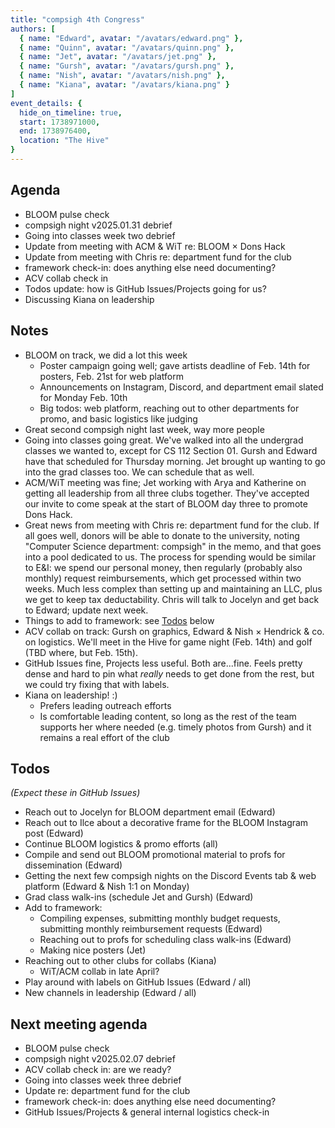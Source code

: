 ```yaml
---
title: "compsigh 4th Congress"
authors: [
  { name: "Edward", avatar: "/avatars/edward.png" },
  { name: "Quinn", avatar: "/avatars/quinn.png" },
  { name: "Jet", avatar: "/avatars/jet.png" },
  { name: "Gursh", avatar: "/avatars/gursh.png" },
  { name: "Nish", avatar: "/avatars/nish.png" },
  { name: "Kiana", avatar: "/avatars/kiana.png" }
]
event_details: {
  hide_on_timeline: true,
  start: 1738971000,
  end: 1738976400,
  location: "The Hive"
}
---
```


## Agenda

- BLOOM pulse check
- compsigh night v2025.01.31 debrief
- Going into classes week two debrief
- Update from meeting with ACM & WiT re: BLOOM × Dons Hack
- Update from meeting with Chris re: department fund for the club
- framework check-in: does anything else need documenting?
- ACV collab check in
- Todos update: how is GitHub Issues/Projects going for us?
- Discussing Kiana on leadership

## Notes

- BLOOM on track, we did a lot this week
  - Poster campaign going well; gave artists deadline of Feb. 14th for posters, Feb. 21st for web platform
  - Announcements on Instagram, Discord, and department email slated for Monday Feb. 10th
  - Big todos: web platform, reaching out to other departments for promo, and basic logistics like judging
- Great second compsigh night last week, way more people
- Going into classes going great. We've walked into all the undergrad classes we wanted to, except for CS 112 Section 01. Gursh and Edward have that scheduled for Thursday morning. Jet brought up wanting to go into the grad classes too. We can schedule that as well.
- ACM/WiT meeting was fine; Jet working with Arya and Katherine on getting all leadership from all three clubs together. They've accepted our invite to come speak at the start of BLOOM day three to promote Dons Hack.
- Great news from meeting with Chris re: department fund for the club. If all goes well, donors will be able to donate to the university, noting "Computer Science department: compsigh" in the memo, and that goes into a pool dedicated to us. The process for spending would be similar to E&I: we spend our personal money, then regularly (probably also monthly) request reimbursements, which get processed within two weeks. Much less complex than setting up and maintaining an LLC, plus we get to keep tax deductability. Chris will talk to Jocelyn and get back to Edward; update next week.
- Things to add to framework: see [Todos](#todos) below
- ACV collab on track: Gursh on graphics, Edward & Nish × Hendrick & co. on logistics. We'll meet in the Hive for game night (Feb. 14th) and golf (TBD where, but Feb. 15th).
- GitHub Issues fine, Projects less useful. Both are...fine. Feels pretty dense and hard to pin what *really* needs to get done from the rest, but we could try fixing that with labels.
- Kiana on leadership! :)
  - Prefers leading outreach efforts
  - Is comfortable leading content, so long as the rest of the team supports her where needed (e.g. timely photos from Gursh) and it remains a real effort of the club

## Todos

*(Expect these in GitHub Issues)*

- Reach out to Jocelyn for BLOOM department email (Edward)
- Reach out to Ilce about a decorative frame for the BLOOM Instagram post (Edward)
- Continue BLOOM logistics & promo efforts (all)
- Compile and send out BLOOM promotional material to profs for dissemination (Edward)
- Getting the next few compsigh nights on the Discord Events tab & web platform (Edward & Nish 1:1 on Monday)
- Grad class walk-ins (schedule Jet and Gursh) (Edward)
- Add to framework:
  - Compiling expenses, submitting monthly budget requests, submitting monthly reimbursement requests (Edward)
  - Reaching out to profs for scheduling class walk-ins (Edward)
  - Making nice posters (Jet)
- Reaching out to other clubs for collabs (Kiana)
  - WiT/ACM collab in late April?
- Play around with labels on GitHub Issues (Edward / all)
- New channels in leadership (Edward / all)

## Next meeting agenda

- BLOOM pulse check
- compsigh night v2025.02.07 debrief
- ACV collab check in: are we ready?
- Going into classes week three debrief
- Update re: department fund for the club
- framework check-in: does anything else need documenting?
- GitHub Issues/Projects & general internal logistics check-in
